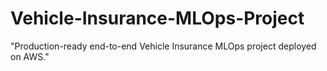 # Vehicle-Insurance-MLOps-Project
"Production-ready end-to-end Vehicle Insurance MLOps project deployed on AWS."
